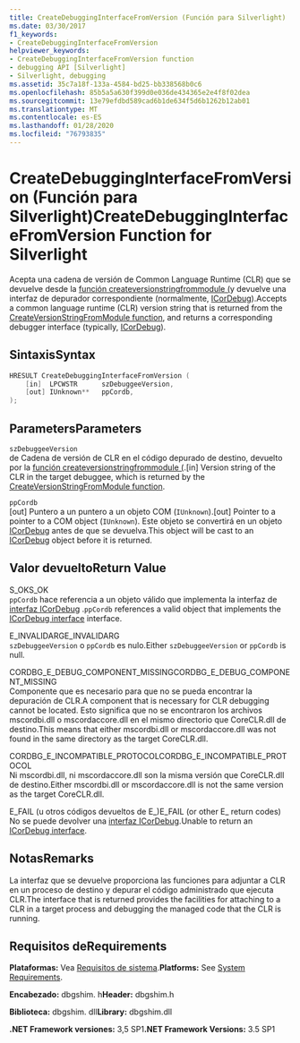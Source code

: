 ```yaml
---
title: CreateDebuggingInterfaceFromVersion (Función para Silverlight)
ms.date: 03/30/2017
f1_keywords:
- CreateDebuggingInterfaceFromVersion
helpviewer_keywords:
- CreateDebuggingInterfaceFromVersion function
- debugging API [Silverlight]
- Silverlight, debugging
ms.assetid: 35c7a18f-133a-4584-bd25-bb338568b0c6
ms.openlocfilehash: 85b5a5a630f399d0e036de434365e2e4f8f02dea
ms.sourcegitcommit: 13e79efdbd589cad6b1de634f5d6b1262b12ab01
ms.translationtype: MT
ms.contentlocale: es-ES
ms.lasthandoff: 01/28/2020
ms.locfileid: "76793835"
---
```

# <a name="createdebugginginterfacefromversion-function-for-silverlight"></a><span data-ttu-id="5288c-102">CreateDebuggingInterfaceFromVersion (Función para Silverlight)</span><span class="sxs-lookup"><span data-stu-id="5288c-102">CreateDebuggingInterfaceFromVersion Function for Silverlight</span></span>
<span data-ttu-id="5288c-103">Acepta una cadena de versión de Common Language Runtime (CLR) que se devuelve desde la [función createversionstringfrommodule (](createversionstringfrommodule-function.md)y devuelve una interfaz de depurador correspondiente (normalmente, [ICorDebug](icordebug-interface.md)).</span><span class="sxs-lookup"><span data-stu-id="5288c-103">Accepts a common language runtime (CLR) version string that is returned from the [CreateVersionStringFromModule function](createversionstringfrommodule-function.md), and returns a corresponding debugger interface (typically, [ICorDebug](icordebug-interface.md)).</span></span>  
  
## <a name="syntax"></a><span data-ttu-id="5288c-104">Sintaxis</span><span class="sxs-lookup"><span data-stu-id="5288c-104">Syntax</span></span>  
  
```cpp  
HRESULT CreateDebuggingInterfaceFromVersion (  
    [in]  LPCWSTR      szDebuggeeVersion,  
    [out] IUnknown**   ppCordb,  
);  
```  
  
## <a name="parameters"></a><span data-ttu-id="5288c-105">Parameters</span><span class="sxs-lookup"><span data-stu-id="5288c-105">Parameters</span></span>  
 `szDebuggeeVersion`  
 <span data-ttu-id="5288c-106">de Cadena de versión de CLR en el código depurado de destino, devuelto por la [función createversionstringfrommodule (](createversionstringfrommodule-function.md).</span><span class="sxs-lookup"><span data-stu-id="5288c-106">[in] Version string of the CLR in the target debuggee, which is returned by the [CreateVersionStringFromModule function](createversionstringfrommodule-function.md).</span></span>  
  
 `ppCordb`  
 <span data-ttu-id="5288c-107">[out] Puntero a un puntero a un objeto COM (`IUnknown`).</span><span class="sxs-lookup"><span data-stu-id="5288c-107">[out] Pointer to a pointer to a COM object (`IUnknown`).</span></span> <span data-ttu-id="5288c-108">Este objeto se convertirá en un objeto [ICorDebug](icordebug-interface.md) antes de que se devuelva.</span><span class="sxs-lookup"><span data-stu-id="5288c-108">This object will be cast to an [ICorDebug](icordebug-interface.md) object before it is returned.</span></span>  
  
## <a name="return-value"></a><span data-ttu-id="5288c-109">Valor devuelto</span><span class="sxs-lookup"><span data-stu-id="5288c-109">Return Value</span></span>  
 <span data-ttu-id="5288c-110">S_OK</span><span class="sxs-lookup"><span data-stu-id="5288c-110">S_OK</span></span>  
 <span data-ttu-id="5288c-111">`ppCordb` hace referencia a un objeto válido que implementa la interfaz de [interfaz ICorDebug](icordebug-interface.md) .</span><span class="sxs-lookup"><span data-stu-id="5288c-111">`ppCordb` references a valid object that implements the [ICorDebug interface](icordebug-interface.md) interface.</span></span>  
  
 <span data-ttu-id="5288c-112">E_INVALIDARG</span><span class="sxs-lookup"><span data-stu-id="5288c-112">E_INVALIDARG</span></span>  
 <span data-ttu-id="5288c-113">`szDebuggeeVersion` o `ppCordb` es nulo.</span><span class="sxs-lookup"><span data-stu-id="5288c-113">Either `szDebuggeeVersion` or `ppCordb` is null.</span></span>  
  
 <span data-ttu-id="5288c-114">CORDBG_E_DEBUG_COMPONENT_MISSING</span><span class="sxs-lookup"><span data-stu-id="5288c-114">CORDBG_E_DEBUG_COMPONENT_MISSING</span></span>  
 <span data-ttu-id="5288c-115">Componente que es necesario para que no se pueda encontrar la depuración de CLR.</span><span class="sxs-lookup"><span data-stu-id="5288c-115">A component that is necessary for CLR debugging cannot be located.</span></span> <span data-ttu-id="5288c-116">Esto significa que no se encontraron los archivos mscordbi.dll o mscordaccore.dll en el mismo directorio que CoreCLR.dll de destino.</span><span class="sxs-lookup"><span data-stu-id="5288c-116">This means that either mscordbi.dll or mscordaccore.dll was not found in the same directory as the target CoreCLR.dll.</span></span>  
  
 <span data-ttu-id="5288c-117">CORDBG_E_INCOMPATIBLE_PROTOCOL</span><span class="sxs-lookup"><span data-stu-id="5288c-117">CORDBG_E_INCOMPATIBLE_PROTOCOL</span></span>  
 <span data-ttu-id="5288c-118">Ni mscordbi.dll, ni mscordaccore.dll son la misma versión que CoreCLR.dll de destino.</span><span class="sxs-lookup"><span data-stu-id="5288c-118">Either mscordbi.dll or mscordaccore.dll is not the same version as the target CoreCLR.dll.</span></span>  
  
 <span data-ttu-id="5288c-119">E_FAIL (u otros códigos devueltos de E_)</span><span class="sxs-lookup"><span data-stu-id="5288c-119">E_FAIL (or other E_ return codes)</span></span>  
 <span data-ttu-id="5288c-120">No se puede devolver una [interfaz ICorDebug](icordebug-interface.md).</span><span class="sxs-lookup"><span data-stu-id="5288c-120">Unable to return an [ICorDebug interface](icordebug-interface.md).</span></span>  
  
## <a name="remarks"></a><span data-ttu-id="5288c-121">Notas</span><span class="sxs-lookup"><span data-stu-id="5288c-121">Remarks</span></span>  
 <span data-ttu-id="5288c-122">La interfaz que se devuelve proporciona las funciones para adjuntar a CLR en un proceso de destino y depurar el código administrado que ejecuta CLR.</span><span class="sxs-lookup"><span data-stu-id="5288c-122">The interface that is returned provides the facilities for attaching to a CLR in a target process and debugging the managed code that the CLR is running.</span></span>  
  
## <a name="requirements"></a><span data-ttu-id="5288c-123">Requisitos de</span><span class="sxs-lookup"><span data-stu-id="5288c-123">Requirements</span></span>  
 <span data-ttu-id="5288c-124">**Plataformas:** Vea [Requisitos de sistema](../../../../docs/framework/get-started/system-requirements.md).</span><span class="sxs-lookup"><span data-stu-id="5288c-124">**Platforms:** See [System Requirements](../../../../docs/framework/get-started/system-requirements.md).</span></span>  
  
 <span data-ttu-id="5288c-125">**Encabezado:** dbgshim. h</span><span class="sxs-lookup"><span data-stu-id="5288c-125">**Header:** dbgshim.h</span></span>  
  
 <span data-ttu-id="5288c-126">**Biblioteca:** dbgshim. dll</span><span class="sxs-lookup"><span data-stu-id="5288c-126">**Library:** dbgshim.dll</span></span>  
  
 <span data-ttu-id="5288c-127">**.NET Framework versiones:** 3,5 SP1</span><span class="sxs-lookup"><span data-stu-id="5288c-127">**.NET Framework Versions:** 3.5 SP1</span></span>
